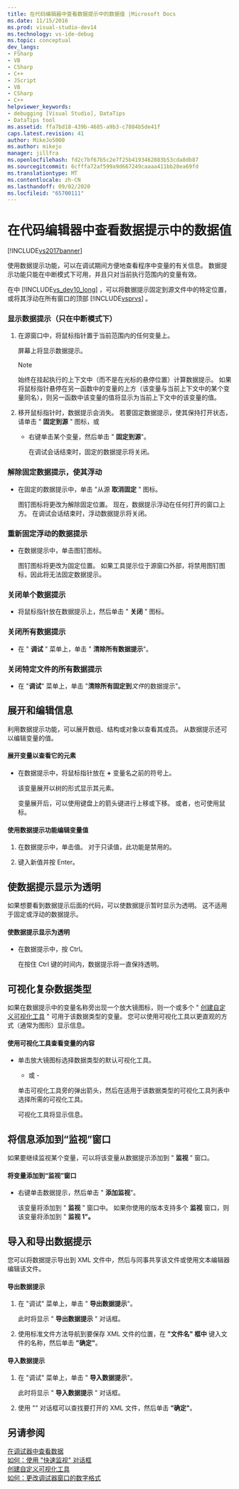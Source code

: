 ```yaml
---
title: 在代码编辑器中查看数据提示中的数据值 |Microsoft Docs
ms.date: 11/15/2016
ms.prod: visual-studio-dev14
ms.technology: vs-ide-debug
ms.topic: conceptual
dev_langs:
- FSharp
- VB
- CSharp
- C++
- JScript
- VB
- CSharp
- C++
helpviewer_keywords:
- debugging [Visual Studio], DataTips
- DataTips tool
ms.assetid: ffa7bd18-439b-4685-a9b3-c7884b5de41f
caps.latest.revision: 41
author: MikeJo5000
ms.author: mikejo
manager: jillfra
ms.openlocfilehash: fd2c7bf67b5c2e7f25b4193462883b53cda8db87
ms.sourcegitcommit: 6cfffa72af599a9d667249caaaa411bb28ea69fd
ms.translationtype: MT
ms.contentlocale: zh-CN
ms.lasthandoff: 09/02/2020
ms.locfileid: "65700111"
---
```

# <a name="view-data-values-in-data-tips--in-the-code-editor"></a>在代码编辑器中查看数据提示中的数据值
[!INCLUDE[vs2017banner](../includes/vs2017banner.md)]

使用数据提示功能，可以在调试期间方便地查看程序中变量的有关信息。 数据提示功能只能在中断模式下可用，并且只对当前执行范围内的变量有效。  
  
 在中 [!INCLUDE[vs_dev10_long](../includes/vs-dev10-long-md.md)] ，可以将数据提示固定到源文件中的特定位置，或将其浮动在所有窗口的顶部 [!INCLUDE[vsprvs](../includes/vsprvs-md.md)] 。  
  
### <a name="to-display-a-datatip-in-break-mode-only"></a>显示数据提示（只在中断模式下）  
  
1. 在源窗口中，将鼠标指针置于当前范围内的任何变量上。  
  
    屏幕上将显示数据提示。  
  
   > [!NOTE]
   > 始终在挂起执行的上下文中（而不是在光标的悬停位置）计算数据提示。 如果将鼠标指针悬停在另一函数中的变量的上方（该变量与当前上下文中的某个变量同名），则另一函数中该变量的值将显示为当前上下文中的该变量的值。  
  
2. 移开鼠标指针时，数据提示会消失。 若要固定数据提示，使其保持打开状态，请单击 " **固定到源** " 图标，或  
  
   - 右键单击某个变量，然后单击 " **固定到源**"。  
  
     在调试会话结束时，固定的数据提示将关闭。  
  
### <a name="to-unpin-a-datatip-and-make-it-float"></a>解除固定数据提示，使其浮动  
  
- 在固定的数据提示中，单击 "从源 **取消固定** " 图标。  
  
     图钉图标将更改为解除固定位置。 现在，数据提示浮动在任何打开的窗口上方。 在调试会话结束时，浮动数据提示将关闭。  
  
### <a name="to-repin-a-floating-datatip"></a>重新固定浮动的数据提示  
  
- 在数据提示中，单击图钉图标。  
  
     图钉图标将更改为固定位置。 如果工具提示位于源窗口外部，将禁用图钉图标，因此将无法固定数据提示。  
  
### <a name="to-close-a-datatip"></a>关闭单个数据提示  
  
- 将鼠标指针放在数据提示上，然后单击 " **关闭** " 图标。  
  
### <a name="to-close-all-datatips"></a>关闭所有数据提示  
  
- 在 " **调试** " 菜单上，单击 " **清除所有数据提示**"。  
  
### <a name="to-close-all-datatips-for-a-specific-file"></a>关闭特定文件的所有数据提示  
  
- 在 "**调试**" 菜单上，单击 "**清除所有固定到***文件*的数据提示"。  
  
## <a name="expanding-and-editing-information"></a>展开和编辑信息  
 利用数据提示功能，可以展开数组、结构或对象以查看其成员。 从数据提示还可以编辑变量的值。  
  
#### <a name="to-expand-a-variable-to-see-its-elements"></a>展开变量以查看它的元素  
  
- 在数据提示中，将鼠标指针放在 **+** 变量名之前的符号上。  
  
     该变量展开以树的形式显示其元素。  
  
     变量展开后，可以使用键盘上的箭头键进行上移或下移。 或者，也可使用鼠标。  
  
#### <a name="to-edit-the-value-of-a-variable-using-a-datatip"></a>使用数据提示功能编辑变量值  
  
1. 在数据提示中，单击值。 对于只读值，此功能是禁用的。  
  
2. 键入新值并按 Enter。  
  
## <a name="making-a-datatip-transparent"></a>使数据提示显示为透明  
 如果想要看到数据提示后面的代码，可以使数据提示暂时显示为透明。 这不适用于固定或浮动的数据提示。  
  
#### <a name="to-make-a-datatip-transparent"></a>使数据提示显示为透明  
  
- 在数据提示中，按 Ctrl。  
  
     在按住 Ctrl 键的时间内，数据提示将一直保持透明。  
  
## <a name="visualizing-complex-data-types"></a>可视化复杂数据类型  
 如果在数据提示中的变量名称旁出现一个放大镜图标，则一个或多个 " [创建自定义可视化工具](../debugger/create-custom-visualizers-of-data.md) " 可用于该数据类型的变量。 您可以使用可视化工具以更直观的方式（通常为图形）显示信息。  
  
#### <a name="to-view-the-contents-of-a-variable-using-a-visualizer"></a>使用可视化工具查看变量的内容  
  
- 单击放大镜图标选择数据类型的默认可视化工具。  
  
     - 或 -  
  
     单击可视化工具旁的弹出箭头，然后在适用于该数据类型的可视化工具列表中选择所需的可视化工具。  
  
     可视化工具将显示信息。  
  
## <a name="adding-information-to-a-watch-window"></a>将信息添加到“监视”窗口  
 如果要继续监视某个变量，可以将该变量从数据提示添加到 " **监视** " 窗口。  
  
#### <a name="to-add-a-variable-to-the-watch-window"></a>将变量添加到“监视”窗口  
  
- 右键单击数据提示，然后单击 " **添加监视**"。  
  
     该变量将添加到 " **监视** " 窗口中。 如果你使用的版本支持多个 **监视** 窗口，则该变量将添加到 " **监视 1"。**  
  
## <a name="importing-and-exporting-datatips"></a>导入和导出数据提示  
 您可以将数据提示导出到 XML 文件中，然后与同事共享该文件或使用文本编辑器编辑该文件。  
  
#### <a name="to-export-datatips"></a>导出数据提示  
  
1. 在 "调试" 菜单上，单击 " **导出数据提示**"。  
  
     此时将显示 " **导出数据提示** " 对话框。  
  
2. 使用标准文件方法导航到要保存 XML 文件的位置，在 **"文件名" 框中** 键入文件的名称，然后单击 **"确定"**。  
  
#### <a name="to-import-datatips"></a>导入数据提示  
  
1. 在 "调试" 菜单上，单击 " **导入数据提示**"。  
  
     此时将显示 " **导入数据提示** " 对话框。  
  
2. 使用 "" 对话框可以查找要打开的 XML 文件，然后单击 **"确定"**。  
  
## <a name="see-also"></a>另请参阅  
 [在调试器中查看数据](../debugger/viewing-data-in-the-debugger.md)   
 [如何：使用 "快速监视" 对话框](https://msdn.microsoft.com/library/ffaee1dd-e5ce-4ef2-9401-d28329398867)   
 [创建自定义可视化工具](../debugger/create-custom-visualizers-of-data.md)   
 [如何：更改调试器窗口的数字格式](https://msdn.microsoft.com/library/cd593847-a625-411d-a430-b798346ef18f)

